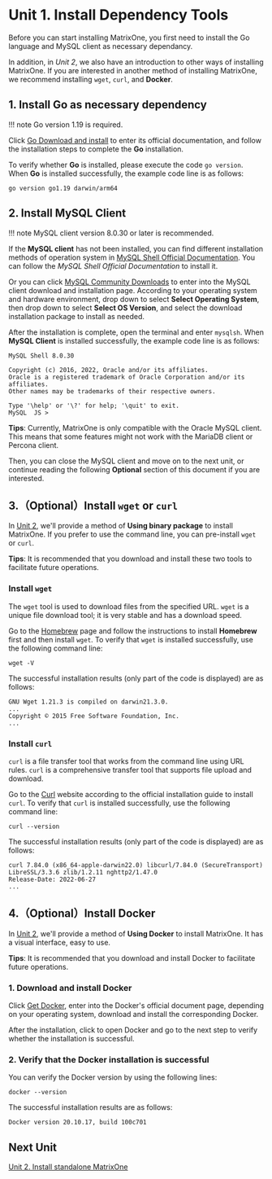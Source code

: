 # Unit 1. Install Dependency Tools

Before you can start installing MatrixOne, you first need to install the Go language and MySQL client as necessary dependancy.

In addition, in *Unit 2*, we also have an introduction to other ways of installing MatrixOne. If you are interested in another method of installing MatrixOne, we recommend installing `wget`, `curl`, and **Docker**.

## 1. Install Go as necessary dependency

!!! note
    Go version 1.19 is required.

Click <a href="https://go.dev/doc/install" target="_blank">Go Download and install</a> to enter its official documentation, and follow the installation steps to complete the **Go** installation.

To verify whether **Go** is installed, please execute the code `go version`. When **Go** is installed successfully, the example code line is as follows:  

```
go version go1.19 darwin/arm64
```

## 2. Install MySQL Client

!!! note
    MySQL client version 8.0.30 or later is recommended.

If the **MySQL client** has not been installed, you can find different installation methods of operation system in <a href="https://dev.mysql.com/doc/mysql-shell/8.0/en/mysql-shell-install.html" target="_blank">MySQL Shell Official Documentation</a>. You can follow the *MySQL Shell Official Documentation* to install it.

Or you can click <a href="https://dev.mysql.com/downloads/mysql" target="_blank">MySQL Community Downloads</a> to enter into the MySQL client download and installation page. According to your operating system and hardware environment, drop down to select **Select Operating System**, then drop down to select **Select OS Version**, and select the download installation package to install as needed.

After the installation is complete, open the terminal and enter `mysqlsh`. When **MySQL Client** is installed successfully, the example code line is as follows:  

```
MySQL Shell 8.0.30

Copyright (c) 2016, 2022, Oracle and/or its affiliates.
Oracle is a registered trademark of Oracle Corporation and/or its affiliates.
Other names may be trademarks of their respective owners.

Type '\help' or '\?' for help; '\quit' to exit.
MySQL  JS >
```

__Tips__: Currently, MatrixOne is only compatible with the Oracle MySQL client. This means that some features might not work with the MariaDB client or Percona client.

Then, you can close the MySQL client and move on to the next unit, or continue reading the following **Optional** section of this document if you are interested.

## 3.（Optional）Install `wget` or `curl`

In [Unit 2](install-standalone-matrixone.md), we'll provide a method of **Using binary package** to install MatrixOne. If you prefer to use the command line, you can pre-install `wget` or `curl`.

__Tips__: It is recommended that you download and install these two tools to facilitate future operations.

### Install `wget`

The `wget` tool is used to download files from the specified URL. `wget` is a unique file download tool; it is very stable and has a download speed.

Go to the <a href="https://brew.sh/" target="_blank">Homebrew</a> page and follow the instructions to install **Homebrew** first and then install `wget`.  To verify that `wget` is installed successfully, use the following command line:

```
wget -V
```

The successful installation results (only part of the code is displayed) are as follows:

```
GNU Wget 1.21.3 is compiled on darwin21.3.0.
...
Copyright © 2015 Free Software Foundation, Inc.
...
```

### Install `curl`

`curl` is a file transfer tool that works from the command line using URL rules. `curl` is a comprehensive transfer tool that supports file upload and download.  

Go to the <a href="https://curl.se/download.html" target="_blank">Curl</a> website according to the official installation guide to install `curl`.  To verify that `curl` is installed successfully, use the following command line:

```
curl --version
```

The successful installation results (only part of the code is displayed) are as follows:

```
curl 7.84.0 (x86_64-apple-darwin22.0) libcurl/7.84.0 (SecureTransport) LibreSSL/3.3.6 zlib/1.2.11 nghttp2/1.47.0
Release-Date: 2022-06-27
...
```

## 4.（Optional）Install Docker

In [Unit 2](install-standalone-matrixone.md), we'll provide a method of **Using Docker** to install MatrixOne. It has a visual interface, easy to use.

__Tips__: It is recommended that you download and install Docker to facilitate future operations.

### 1. Download and install Docker

Click <a href="https://docs.docker.com/get-docker/" target="_blank">Get Docker</a>, enter into the Docker's official document page, depending on your operating system, download and install the corresponding Docker.  

After the installation, click to open Docker and go to the next step to verify whether the installation is successful.

### 2. Verify that the Docker installation is successful  

You can verify the Docker version by using the following lines:

```
docker --version
```

The successful installation results are as follows:

```
Docker version 20.10.17, build 100c701
```

## Next Unit

[Unit 2. Install standalone MatrixOne](install-standalone-matrixone.md)
